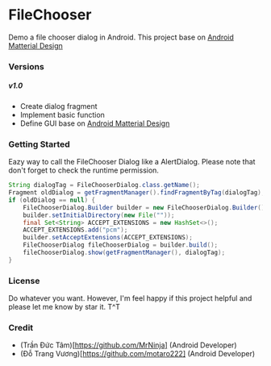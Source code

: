 # FileChooser
Demo a file chooser dialog in Android. This project base on [Android Matterial Design](https://developer.android.com/design/material/index.html)

### Versions
##### v1.0
- Create dialog fragment
- Implement basic function
- Define GUI base on [Android Matterial Design](https://developer.android.com/design/material/index.html)

### Getting Started
Eazy way to call the FileChooser Dialog like a AlertDialog. Please note that don't forget to check the runtime permission.
```java
String dialogTag = FileChooserDialog.class.getName();
Fragment oldDialog = getFragmentManager().findFragmentByTag(dialogTag);
if (oldDialog == null) {
    FileChooserDialog.Builder builder = new FileChooserDialog.Builder();
    builder.setInitialDirectory(new File(""));
    final Set<String> ACCEPT_EXTENSIONS = new HashSet<>();
    ACCEPT_EXTENSIONS.add("pcm");
    builder.setAcceptExtensions(ACCEPT_EXTENSIONS);
    FileChooserDialog fileChooserDialog = builder.build();
    fileChooserDialog.show(getFragmentManager(), dialogTag);
}
```

### License
Do whatever you want. However, I'm feel happy if this project helpful and please let me know by star it. T^T

### Credit
- (Trần Đức Tâm)[https://github.com/MrNinja] (Android Developer)
- (Đỗ Trang Vương)[https://github.com/motaro222] (Android Developer)

